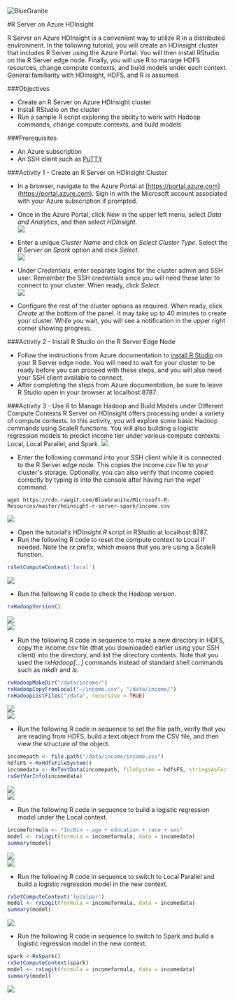 ![BlueGranite](https://raw.githubusercontent.com/BlueGranite/BlueGranite.github.io/master/assets/images/Blue-Granite-Logo.png)

#R Server on Azure HDInsight

R Server on Azure HDInsight is a convenient way to utilize R in a distributed environment. In the following tutorial, you will create an HDInsight cluster that includes R Server using the Azure Portal. You will then install RStudio on the R Server edge node. Finally, you will use R to manage HDFS resources, change compute contexts, and build models under each context. General familiarity with HDInsight, HDFS, and R is assumed.

###Objectives
- Create an R Server on Azure HDInsight cluster
- Install RStudio on the cluster
- Run a sample R script exploring the ability to work with Hadoop commands, change compute contexts, and build models

###Prerequisites
- An Azure subscription
- An SSH client such as [PuTTY](http://www.chiark.greenend.org.uk/~sgtatham/putty/download.html)


###Activity 1 - Create an R Server on HDInsight Cluster
- In a browser, navigate to the Azure Portal at [https://portal.azure.com](https://portal.azure.com). Sign in with the Microsoft account associated with your Azure subscription if prompted.  
- Once in the Azure Portal, click *New* in the upper left menu, select *Data and Analytics*, and then select *HDInsight*.  
![](https://raw.githubusercontent.com/BlueGranite/Microsoft-R-Resources/master/hdinsight-r-server-spark/tutorial-assets/screenshot-hdi-cluster-01.PNG)

- Enter a unique *Cluster Name* and click on *Select Cluster Type*. Select the *R Server on Spark* option and click *Select*.  
![](https://raw.githubusercontent.com/BlueGranite/Microsoft-R-Resources/master/hdinsight-r-server-spark/tutorial-assets/screenshot-hdi-cluster-02.PNG)

- Under *Credentials*, enter separate logins for the cluster admin and SSH user. Remember the SSH credentials since you will need these later to connect to your cluster. When ready, click *Select*.  
![](https://raw.githubusercontent.com/BlueGranite/Microsoft-R-Resources/master/hdinsight-r-server-spark/tutorial-assets/screenshot-hdi-cluster-03.PNG)

- Configure the rest of the cluster options as required. When ready, click *Create* at the bottom of the panel. It may take up to 40 minutes to create your cluster. While you wait, you will see a notification in the upper right corner showing progress.  

###Activity 2 - Install R Studio on the R Server Edge Node
- Follow the instructions from Azure documentation to [install R Studio](https://azure.microsoft.com/en-us/documentation/articles/hdinsight-hadoop-r-server-install-r-studio/) on your R Server edge node. You will need to wait for your cluster to be ready before you can proceed with these steps, and you will also need your SSH client available to connect.
- After completing the steps from Azure documentation, be sure to leave R Studio open in your browser at localhost:8787.

###Activity 3 - Use R to Manage Hadoop and Build Models under Different Compute Contexts
R Server on HDInsight offers processing under a variety of compute contexts. In this activity, you will explore some basic Hadoop commands using ScaleR functions. You will also building a logistic regression models to predict income tier under various compute contexts: Local, Local Parallel, and Spark.
![](https://raw.githubusercontent.com/BlueGranite/Microsoft-R-Resources/master/hdinsight-r-server-spark/tutorial-assets/screenshot-hdi-cluster-04.PNG)  

- Enter the following command into your SSH client while it is connected to the R Server edge node. This copies the income.csv file to your cluster's storage. Optionally, you can also verify that income copied correctly by typing *ls* into the console after having run the *wget* command.
```
wget https://cdn.rawgit.com/BlueGranite/Microsoft-R-Resources/master/hdinsight-r-server-spark/income.csv
```
![](https://raw.githubusercontent.com/BlueGranite/Microsoft-R-Resources/master/hdinsight-r-server-spark/tutorial-assets/screenshot-hdi-cluster-05.PNG)  

- Open the tutorial's *HDInsight.R* script in RStudio at localhost:8787. 
- Run the following R code to reset the compute context to Local if needed. Note the *rx* prefix, which means that you are using a ScaleR function.
```R
rxSetComputeContext('local')
```
![](https://raw.githubusercontent.com/BlueGranite/Microsoft-R-Resources/master/hdinsight-r-server-spark/tutorial-assets/screenshot-hdi-cluster-06.PNG)  

- Run the following R code to check the Hadoop version.
```R
rxHadoopVersion()
```
![](https://raw.githubusercontent.com/BlueGranite/Microsoft-R-Resources/master/hdinsight-r-server-spark/tutorial-assets/screenshot-hdi-cluster-07.PNG)  
![](https://raw.githubusercontent.com/BlueGranite/Microsoft-R-Resources/master/hdinsight-r-server-spark/tutorial-assets/screenshot-hdi-cluster-08.PNG)  

- Run the following R code in sequence to make a new directory in HDFS, copy the income.csv file (that you downloaded earlier using your SSH client) into the directory, and list the directory contents. Note that you used the *rxHadoop[...]* commands instead of standard shell commands such as *mkdir* and *ls*.
```R
rxHadoopMakeDir("/data/income/")
rxHadoopCopyFromLocal("~/income.csv", "/data/income/")
rxHadoopListFiles("/data", recursive = TRUE)
```
![](https://raw.githubusercontent.com/BlueGranite/Microsoft-R-Resources/master/hdinsight-r-server-spark/tutorial-assets/screenshot-hdi-cluster-09.PNG)  
![](https://raw.githubusercontent.com/BlueGranite/Microsoft-R-Resources/master/hdinsight-r-server-spark/tutorial-assets/screenshot-hdi-cluster-10.PNG)  

- Run the following R code in sequence to set the file path, verify that you are reading from HDFS, build a text object from the CSV file, and then view the structure of the object.
```R
incomepath <- file.path("/data/income/income.csv")
hdfsFS <-RxHdfsFileSystem()
incomedata <- RxTextData(incomepath, fileSystem = hdfsFS, stringsAsFactors = TRUE)
rxGetVarInfo(incomedata)
```
![](https://raw.githubusercontent.com/BlueGranite/Microsoft-R-Resources/master/hdinsight-r-server-spark/tutorial-assets/screenshot-hdi-cluster-11.PNG)  
![](https://raw.githubusercontent.com/BlueGranite/Microsoft-R-Resources/master/hdinsight-r-server-spark/tutorial-assets/screenshot-hdi-cluster-12.PNG)  

- Run the following R code in sequence to build a logistic regression model under the Local context.
```R
incomeformula <- "IncBin ~ age + education + race + sex"
model <- rxLogit(formula = incomeformula, data = incomedata)
summary(model)
```
![](https://raw.githubusercontent.com/BlueGranite/Microsoft-R-Resources/master/hdinsight-r-server-spark/tutorial-assets/screenshot-hdi-cluster-13.PNG)  
![](https://raw.githubusercontent.com/BlueGranite/Microsoft-R-Resources/master/hdinsight-r-server-spark/tutorial-assets/screenshot-hdi-cluster-14.PNG)

- Run the following R code in sequence to switch to Local Parallel and build a logistic regression model in the new context.
```R
rxSetComputeContext('localpar')
model <- rxLogit(formula = incomeformula, data = incomedata)
summary(model)
```
![](https://raw.githubusercontent.com/BlueGranite/Microsoft-R-Resources/master/hdinsight-r-server-spark/tutorial-assets/screenshot-hdi-cluster-15.PNG) 

- Run the following R code in sequence to switch to Spark and build a logistic regression model in the new context.
```R
spark <-RxSpark()
rxSetComputeContext(spark)
model <- rxLogit(formula = incomeformula, data = incomedata)
summary(model)
```
![](https://raw.githubusercontent.com/BlueGranite/Microsoft-R-Resources/master/hdinsight-r-server-spark/tutorial-assets/screenshot-hdi-cluster-16.PNG)
